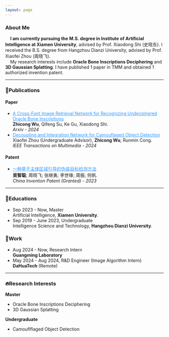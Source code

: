 ```yaml
---
layout: page
---
```


### About Me


&nbsp;&nbsp;&nbsp;&nbsp;**I am currently pursuing the M.S. degree in Institute of Artificial Intelligence at Xiamen University**, advised by Prof. Xiaodong Shi (史晓东). I received the B.S. degree from Hangzhou Dianzi University, advised by Prof. Xiaofei Zhou (周晓飞).<br>&nbsp;&nbsp;&nbsp;&nbsp;My research interests include **Oracle Bone Inscriptions Deciphering** and **3D Gaussian Splatting**. I have published 1 paper in TMM and obtained 1 authorized invention patent.

---

### 📖Publications

#### Paper

- <a href="https://arxiv.org/abs/2409.06381" style="color:#3399FF;">A Cross-Font Image Retrieval Network for Recognizing Undeciphered Oracle Bone Inscriptions</a><br>**Zhicong Wu**, Qifeng Su, Ke Gu, Xiaodong Shi.<br>*Arxiv - 2024*
- <a href="https://ieeexplore.ieee.org/abstract/document/10417767" style="color:#3399FF;">Decoupling and Integration Network for Camouflaged Object Detection</a><br>Xiaofei Zhou (Undergraduate Advisor), **Zhicong Wu**, Runmin Cong.<br>*IEEE Transactions on Multimedia - 2024*

#### Patent

- <a href="https://kns.cnki.net/kcms2/article/abstract?v=S5uBaE2M3Od0pWaxuBd1ZhHWGmkbwMQKq9FWyilqiu3SsS9mgr7SkzYPDA_A2FvSJS-yfz0GcpIc7vJQyK9M8M_-AnpHejJOB08_ZKWN3bBDLEuagLH-5aAoRJyjPme2zBiN1vuXdU8=&uniplatform=NZKPT&language=CHS" style="color:#3399FF;">一种基于主体区域引导的伪装目标检测方法</a><br>**吴智聪**; 周晓飞; 张继勇; 李世锋; 周振; 何帆.<br>*China Invention Patent (Granted) - 2023*

---

### 🏫Educations

- Sep 2023 - Now, Master<br>Artificial Intelligence, **Xiamen University**.<br>
- Sep 2019 - June 2023, Undergraduate<br>Intelligence Science and Technology, **Hangzhou Dianzi University**.<br>

### 🌇Work

- Aug 2024 - Now, Research Intern<br>**Guangming Laboratory**
- May 2024 - Aug 2024,  R&D Engineer (Image Algorithm Intern)<br>**DaHuaTech** (Remote)



---

### 🔥Research Interests

**Master**

- Oracle Bone Inscriptions Deciphering
- 3D Gaussian Splatting

**Undergraduate**

- Camouflflaged Object Detection 

